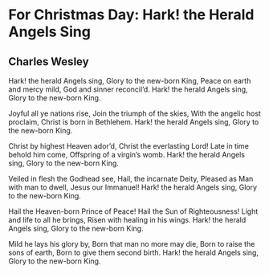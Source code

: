 # For Christmas Day: Hark! the Herald Angels Sing
## Charles Wesley
Hark! the herald Angels sing,
Glory to the new-born King,
Peace on earth and mercy mild,
God and sinner reconcil’d.
Hark! the herald Angels sing,
Glory to the new-born King.

Joyful all ye nations rise,
Join the triumph of the skies,
With the angelic host proclaim,
Christ is born in Bethlehem.
Hark! the herald Angels sing,
Glory to the new-born King.

Christ by highest Heaven ador’d,
Christ the everlasting Lord!
Late in time behold him come,
Offspring of a virgin’s womb.
Hark! the herald Angels sing,
Glory to the new-born King.

Veiled in flesh the Godhead see,
Hail, the incarnate Deity,
Pleased as Man with man to dwell,
Jesus our Immanuel!
Hark! the herald Angels sing,
Glory to the new-born King.

Hail the Heaven-born Prince of Peace!
Hail the Sun of Righteousness!
Light and life to all he brings,
Risen with healing in his wings.
Hark! the herald Angels sing,
Glory to the new-born King.

Mild he lays his glory by,
Born that man no more may die,
Born to raise the sons of earth,
Born to give them second birth.
Hark! the herald Angels sing,
Glory to the new-born King.